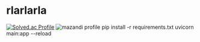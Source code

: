 # rlarlarla
[![Solved.ac Profile](http://mazassumnida.wtf/api/v2/generate_badge?boj=rlarlarla)](https://solved.ac/rlarlarla/)
![mazandi profile](http://mazandi.herokuapp.com/api?handle={rlarlarla}&theme=warm)
pip install -r requirements.txt
uvicorn main:app --reload
